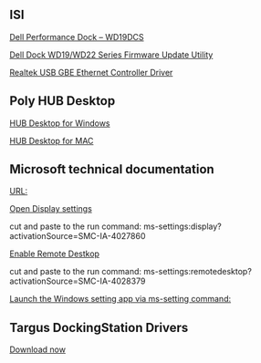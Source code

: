 ## ISI



[Dell Performance Dock – WD19DCS](https://www.dell.com/support/home/en-us/product-support/product/dell-wd19dcs-dock/drivers)

[Dell Dock WD19/WD22 Series Firmware Update Utility](https://dl.dell.com/FOLDER08634239M/1/DellDockFirmwarePackage_WD19_WD22_HD22_Series_01.00.09.exe)

[Realtek USB GBE Ethernet Controller Driver](https://dl.dell.com/FOLDER08550499M/3/Realtek-USB-GBE-Ethernet-Controller-Driver_3K7FF_WIN_1153.6.0418.2022_A27_01.EXE)


## Poly HUB Desktop

[HUB Desktop for Windows](https://www.poly.com/content/dam/www/software/PlantronicsHubInstaller.exe)

[HUB Desktop for MAC](https://www.poly.com/content/dam/www/software/PlantronicsHubInstaller.dmg)



## Microsoft technical documentation
[URL:](https://docs.microsoft.com/en-us/)

[Open Display settings](https://support.microsoft.com/en-us/windows/view-display-settings-in-windows-37f0e05e-98a9-474c-317a-e85422daa8bb)

cut and paste to the run command: ms-settings:display?activationSource=SMC-IA-4027860

[Enable Remote Destkop](https://support.microsoft.com/en-us/windows/how-to-use-remote-desktop-5fe128d5-8fb1-7a23-3b8a-41e636865e8c)

cut and paste to the run command: ms-settings:remotedesktop?activationSource=SMC-IA-4028379


[Launch the Windows setting app via ms-setting command: ](https://docs.microsoft.com/en-us/windows/uwp/launch-resume/launch-settings-app)


## Targus DockingStation Drivers

[Download now](https://intusurg.box.com/s/tjogc845bg89nd0swi9lfmhoriw3ixi6)

